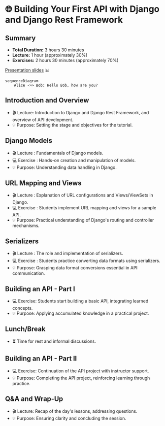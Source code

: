 # 🌐 Building Your First API with Django and Django Rest Framework

## Summary

- **Total Duration:** 3 hours 30 minutes
- **Lecture:** 1 hour (approximately 30%)
- **Exercises:** 2 hours 30 minutes (approximately 70%)


[Presentation slides](https://docs.google.com/presentation/d/1Ajv9MYQQ011_Y4r1W4I6Y-6XP_faFF0317Zkn2XupMw/edit?usp=sharing) 📊

```mermaid
sequenceDiagram
    Alice ->> Bob: Hello Bob, how are you?
```


## Introduction and Overview

- 🎬 Lecture: Introduction to Django and Django Rest Framework, and overview of API development.
- 💡 Purpose: Setting the stage and objectives for the tutorial.

## Django Models

- 🎬 Lecture : Fundamentals of Django models.
- 💻 Exercise : Hands-on creation and manipulation of models.
- 💡 Purpose: Understanding data handling in Django.

## URL Mapping and Views

- 🎬 Lecture : Explanation of URL configurations and Views/ViewSets in Django.
- 💻 Exercise : Students implement URL mapping and views for a sample API.
- 💡 Purpose: Practical understanding of Django's routing and controller mechanisms.

## Serializers

- 🎬 Lecture : The role and implementation of serializers.
- 💻 Exercise : Students practice converting data formats using serializers.
- 💡 Purpose: Grasping data format conversions essential in API communication.

## Building an API - Part I

- 💻 Exercise: Students start building a basic API, integrating learned concepts.
- 💡 Purpose: Applying accumulated knowledge in a practical project.

## Lunch/Break

- ⏳ Time for rest and informal discussions.

## Building an API - Part II

- 💻 Exercise: Continuation of the API project with instructor support.
- 💡 Purpose: Completing the API project, reinforcing learning through practice.

## Q&A and Wrap-Up

- 🎬 Lecture: Recap of the day's lessons, addressing questions.
- 💡 Purpose: Ensuring clarity and concluding the session.
